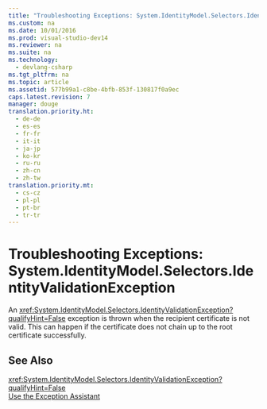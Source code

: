 ```yaml
---
title: "Troubleshooting Exceptions: System.IdentityModel.Selectors.IdentityValidationException"
ms.custom: na
ms.date: 10/01/2016
ms.prod: visual-studio-dev14
ms.reviewer: na
ms.suite: na
ms.technology: 
  - devlang-csharp
ms.tgt_pltfrm: na
ms.topic: article
ms.assetid: 577b99a1-c8be-4bfb-853f-130817f0a9ec
caps.latest.revision: 7
manager: douge
translation.priority.ht: 
  - de-de
  - es-es
  - fr-fr
  - it-it
  - ja-jp
  - ko-kr
  - ru-ru
  - zh-cn
  - zh-tw
translation.priority.mt: 
  - cs-cz
  - pl-pl
  - pt-br
  - tr-tr
---
```

# Troubleshooting Exceptions: System.IdentityModel.Selectors.IdentityValidationException
An <xref:System.IdentityModel.Selectors.IdentityValidationException?qualifyHint=False> exception is thrown when the recipient certificate is not valid. This can happen if the certificate does not chain up to the root certificate successfully.  
  
## See Also  
 <xref:System.IdentityModel.Selectors.IdentityValidationException?qualifyHint=False>   
 [Use the Exception Assistant](../Topic/How%20to:%20Use%20the%20Exception%20Assistant.md)